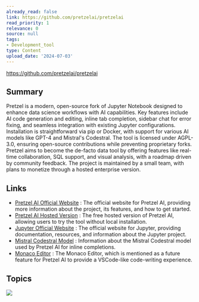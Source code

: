```yaml
---
already_read: false
link: https://github.com/pretzelai/pretzelai
read_priority: 1
relevance: 0
source: null
tags:
- Development_tool
type: Content
upload_date: '2024-07-03'
---
```


https://github.com/pretzelai/pretzelai
## Summary

Pretzel is a modern, open-source fork of Jupyter Notebook designed to enhance data science workflows with AI capabilities. Key features include AI code generation and editing, inline tab completion, sidebar chat for error fixing, and seamless integration with existing Jupyter configurations. Installation is straightforward via pip or Docker, with support for various AI models like GPT-4 and Mistral's Codestral. The tool is licensed under AGPL-3.0, ensuring open-source contributions while preventing proprietary forks. Pretzel aims to become the de-facto data tool by offering features like real-time collaboration, SQL support, and visual analysis, with a roadmap driven by community feedback. The project is maintained by a small team, with plans to monetize through a hosted enterprise version.
## Links

- [Pretzel AI Official Website](https://withpretzel.com) : The official website for Pretzel AI, providing more information about the project, its features, and how to get started.
- [Pretzel AI Hosted Version](https://pretzelai.app) : The free hosted version of Pretzel AI, allowing users to try the tool without local installation.
- [Jupyter Official Website](https://jupyter.org/) : The official website for Jupyter, providing documentation, resources, and information about the Jupyter project.
- [Mistral Codestral Model](https://mistral.ai/news/codestral/) : Information about the Mistral Codestral model used by Pretzel AI for inline completions.
- [Monaco Editor](https://github.com/microsoft/monaco-editor) : The Monaco Editor, which is mentioned as a future feature for Pretzel AI to provide a VSCode-like code-writing experience.

## Topics

![](topics/Tool/Pretzel)